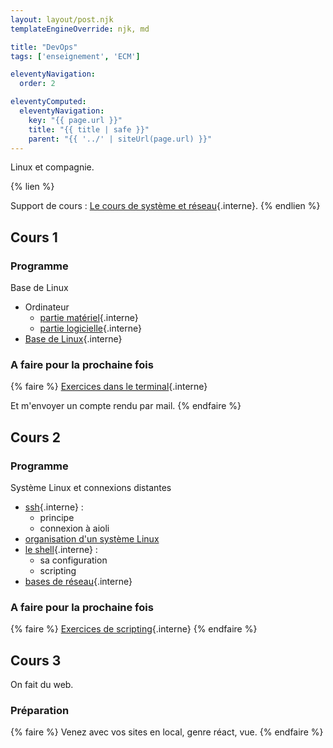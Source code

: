 ```yaml
---
layout: layout/post.njk 
templateEngineOverride: njk, md

title: "DevOps"
tags: ['enseignement', 'ECM']

eleventyNavigation:
  order: 2

eleventyComputed:
  eleventyNavigation:
    key: "{{ page.url }}"
    title: "{{ title | safe }}"
    parent: "{{ '../' | siteUrl(page.url) }}"
---
```


Linux et compagnie.

{% lien %}

Support de cours : [Le cours de système et réseau](/cours/système-et-réseau){.interne}.
{% endlien %}

## Cours 1

### Programme

Base de Linux

- Ordinateur
  - [partie matériel](/cours/système-et-réseau/architecture-ordinateur/){.interne}
  - [partie logicielle](/cours/système-et-réseau/système-exploitation/){.interne}
- [Base de Linux](/cours/système-et-réseau/linux/bases-linux/){.interne}

### A faire pour la prochaine fois

{% faire %}
[Exercices dans le terminal](/cours/système-et-réseau/linux/bases-linux/exercices/){.interne}

Et m'envoyer un compte rendu par mail.
{% endfaire %}

## Cours 2

### Programme

Système Linux et connexions distantes

- [ssh](/cours/système-et-réseau/ssh/){.interne} :
  - principe
  - connexion à aioli
- [organisation d'un système Linux](/cours/système-et-réseau/linux/système-exploitation-linux/)
- [le shell](/cours/système-et-réseau/linux/shell/){.interne} :
  - sa configuration
  - scripting
- [bases de réseau](/cours/système-et-réseau/réseau/){.interne}

### A faire pour la prochaine fois

{% faire %}
[Exercices de scripting](/cours/système-et-réseau/linux/shell/exercices/){.interne}
{% endfaire %}

## Cours 3

On fait du web.

### Préparation

{% faire %}
Venez avec vos sites en local, genre réact, vue.
{% endfaire %}
